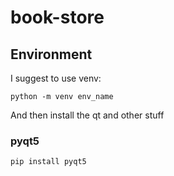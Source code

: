 # book-store

## Environment

I suggest to use venv:

`python -m venv env_name`

And then install the qt and other stuff

### pyqt5

`pip install pyqt5`
